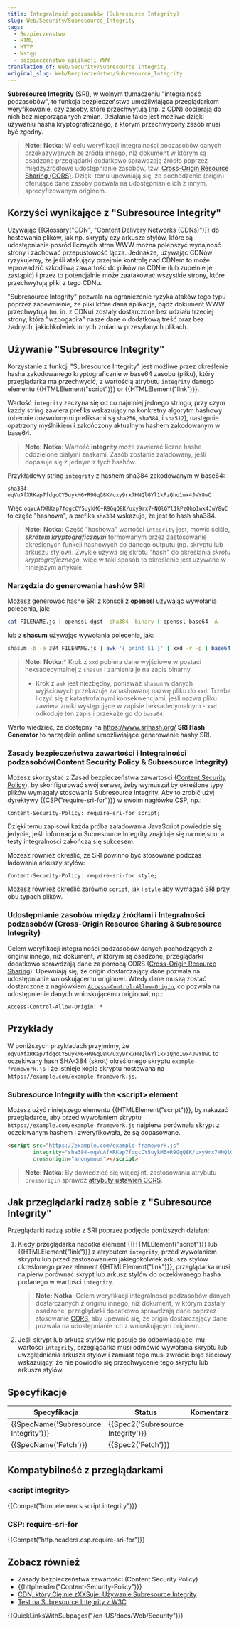 ```yaml
---
title: Integralność podzasobów (Subresource Integrity)
slug: Web/Security/Subresource_Integrity
tags:
  - Bezpieczeństwo
  - HTML
  - HTTP
  - Wstęp
  - bezpieczeństwo aplikacji WWW
translation_of: Web/Security/Subresource_Integrity
original_slug: Web/Bezpieczeństwo/Subresource_Integrity
---
```

**Subresource Integrity** (SRI), w wolnym tłumaczeniu "integralność podzasobów", to funkcja bezpieczeństwa umożliwiająca przeglądarkom weryfikowanie, czy zasoby, które przechwytują (np. z[ CDN](/pl/docs/Glossary/CDN)) docierają do nich bez nieporządanych zmian. Działanie takie jest możliwe dzięki używaniu hasha kryptograficznego, z którym przechwycony zasób musi być zgodny.

> **Note:** **Notka**: W celu weryfikacji integralności podzasobów danych przekazywanych ze źródła innego, niż dokument w którym są osadzane przeglądarki dodatkowo sprawdzają źródło poprzez międzyźródłowe udostępnianie zasobów, tzw. [Cross-Origin Resource Sharing (CORS)](/pl/docs/Web/HTTP/CORS). Dzięki temu upewniają się, że pochodzenie (origin) oferujące dane zasoby pozwala na udostępnianie ich z innym, sprecyfizowanym originem.

## Korzyści wynikające z "Subresource Integrity"

Używając {{Glossary("CDN", "Content Delivery Networks (CDNs)")}} do hostowania plików, jak np. skrypty czy arkusze stylów, które są udostępnianie pośród licznych stron WWW można polepszyć wydajność strony i zachować przepustowość łącza. Jednakże, używając CDNów ryzykujemy, że jeśli atakujący przejmie kontrolę nad CDNem to może wprowadzić szkodliwą zawartość do plików na CDNie (lub zupełnie je zastąpić) i przez to potencjalnie może zaatakować wszystkie strony, które przechwytują pliki z tego CDNu.

"Subresource Integrity" pozwala na ograniczenie ryzyka ataków tego typu poprzez zapewnienie, że pliki które dana aplikacja, bądź dokument WWW przechwytują (m. in. z CDNu) zostały dostarczone bez udziału trzeciej strony, która "wzbogaciła" nasze dane o dodatkową treść oraz bez żadnych, jakichkolwiek innych zmian w przesyłanych plikach.

## Używanie "Subresource Integrity"

Korzystanie z funkcji "Subresource Integrity" jest możliwe przez określenie hasha zakodowanego kryptograficznie w base64 zasobu (pliku), który przeglądarka ma przechwycić, z wartością atrybutu `integrity` danego elementu {{HTMLElement("script")}} or {{HTMLElement("link")}}.

Wartość `integrity` zaczyna się od co najmniej jednego stringu, przy czym każdy string zawiera prefiks wskazujący na konkretny algorytm hashowy (obecnie dozwolonymi prefiksami są `sha256`, `sha384`, i `sha512`), następnie opatrzony myślnikiem i zakończony aktualnym hashem zakodowanym w base64.

> **Note:** **Notka**: Wartość **integrity** może zawierać liczne hashe oddzielone białymi znakami. Zasób zostanie załadowany, jeśli dopasuje się z jednym z tych hashów.

Przykładowy string `integrity` z hashem sha384 zakodowanym w base64:

    sha384-oqVuAfXRKap7fdgcCY5uykM6+R9GqQ8K/uxy9rx7HNQlGYl1kPzQho1wx4JwY8wC

Więc `oqVuAfXRKap7fdgcCY5uykM6+R9GqQ8K/uxy9rx7HNQlGYl1kPzQho1wx4JwY8wC` to część "hashowa", a prefiks `sha384` wskazuje, że jest to hash sha384.

> **Note:** **Notka**: Część "hashowa" wartości `integrity` jest, mówić ściśle, _**skrótem kryptograficznym**_ formowanym przez zastosowanie określonych funkcji hashowych do danego outputu (np. skryptu lub arkuszu stylów). Zwykle używa się skrótu "hash" do określania _skrótu kryptograficznego_, więc w taki sposób to określenie jest używane w niniejszym artykule.

### Narzędzia do generowania hashów SRI

Możesz generować hashe SRI z konsoli z **openssl** używając wywołania polecenia, jak:

```bash
cat FILENAME.js | openssl dgst -sha384 -binary | openssl base64 -A
```

lub z **shasum** używając wywołania polecenia, jak:

```bash
shasum -b -a 384 FILENAME.js | awk '{ print $1 }' | xxd -r -p | base64
```

> **Note:** **Notka**:\* Krok z `xxd` pobiera dane wyjściowe w postaci heksadecymalnej z `shasum` i zamienia je na zapis binarny.
>
> - Krok z `awk` jest niezbędny, ponieważ `shasum` w danych wyjściowych przekazuje zahashowaną nazwę pliku do `xxd`. Trzeba liczyć się z katastrofalnymi konsekwencjami, jeśli nazwa pliku zawiera znaki występujące w zapisie heksadecymalnym - `xxd` odkoduje ten zapis i przekaże go do `base64`.

Warto wiedzieć, że dostępny na <https://www.srihash.org/> **SRI Hash Generator** to narzędzie online umożliwiające generowanie hashy SRI.

### Zasady bezpieczeństwa zawartości i Integralności podzasobów(Content Security Policy & Subresource Integrity)

Możesz skorzystać z Zasad bezpieczeństwa zawartości ([Content Security Policy](/pl/docs/Web/HTTP/CSP)), by skonfigurować swój serwer, żeby wymuszał by określone typy plików wymagały stosowania Subresource Integrity. Aby to zrobić użyj dyrektywy {{CSP("require-sri-for")}} w swoim nagłówku CSP, np.:

    Content-Security-Policy: require-sri-for script;

Dzięki temu zapisowi każda próba załadowania JavaScript powiedzie się jedynie, jeśli informacja o Subresource Integrity znajduje się na miejscu, a testy integralności zakończą się sukcesem.

Możesz również określić, że SRI powinno być stosowane podczas ładowania arkuszy stylów:

    Content-Security-Policy: require-sri-for style;

Możesz również określić zarówno `script`, jak i `style` aby wymagać SRI przy obu typach plików.

### Udostępnianie zasobów między źródłami i Integralności podzasobów (Cross-Origin Resource Sharing & Subresource Integrity)

Celem weryfikacji integralności podzasobów danych pochodzących z originu innego, niż dokument, w którym są osadzone, przeglądarki dodatkowo sprawdzają dane za pomocą CORS ([Cross-Origin Resource Sharing](/pl/docs/Web/HTTP/CORS)). Upewniają się, że origin dostarczający dane pozwala na udostępnianie wnioskującemu originowi. Wtedy dane muszą zostać dostarczone z nagłówkiem [`Access-Control-Allow-Origin`](/en-US/docs/Web/HTTP/Headers/Access-Control-Allow-Origin), co pozwala na udostępnienie danych wnioskującemu originowi, np.:

    Access-Control-Allow-Origin: *

## Przykłady

W poniższych przykładach przyjmimy, że `oqVuAfXRKap7fdgcCY5uykM6+R9GqQ8K/uxy9rx7HNQlGYl1kPzQho1wx4JwY8wC` to oczekiwany hash SHA-384 (skrót) określonego skryptu `example-framework.js` i że istnieje kopia skryptu hostowana na `https://example.com/example-framework.js`.

### Subresource Integrity with the \<script> element

Możesz użyć niniejszego elementu {{HTMLElement("script")}}, by nakazać przeglądarce, aby przed wywołaniem skryptu `https://example.com/example-framework.js` najpierw porównała skrypt z oczekiwanym hashem i zweryfikowała, że są dopasowane.

```html
<script src="https://example.com/example-framework.js"
        integrity="sha384-oqVuAfXRKap7fdgcCY5uykM6+R9GqQ8K/uxy9rx7HNQlGYl1kPzQho1wx4JwY8wC"
        crossorigin="anonymous"></script>
```

> **Note:** **Notka**: By dowiedzieć się więcej nt. zastosowania atrybutu `crossorigin` sprawdź [atrybuty ustawień CORS](/pl/docs/Web/HTML/CORS_settings_attributes).

## Jak przeglądarki radzą sobie z "Subresource Integrity"

Przeglądarki radzą sobie z SRI poprzez podjęcie poniższych działań:

1.  Kiedy przeglądarka napotka element {{HTMLElement("script")}} lub {{HTMLElement("link")}} z atrybutem `integrity`, przed wywołaniem skryptu lub przed zastosowaniem jakiegokolwiek arkusza stylów określonego przez element {{HTMLElement("link")}}, przeglądarka musi najpierw porównać skrypt lub arkusz stylów do oczekiwanego hasha podanego w wartości `integrity`.

    > **Note:** **Notka**: Celem weryfikacji integralności podzasobów danych dostarczanych z originu innego, niż dokument, w którym zostały osadzone, przeglądarki dodatkowo sprawdzają dane poprzez stosowanie [CORS](/pl/docs/Web/HTTP/CORS), aby upewnić się, że origin dostarczający dane pozwala na udostępnianie ich z wnioskującym originem.

2.  Jeśli skrypt lub arkusz stylów nie pasuje do odpowiadającej mu wartości `integrity`, przeglądarka musi odmówić wywołania skryptu lub uwzględnienia arkusza stylów i zamiast tego musi zwrócić błąd sieciowy wskazujący, że nie powiodło się przechwycenie tego skryptu lub arkusza stylów.

## Specyfikacje

| Specyfikacja                                     | Status                                       | Komentarz |
| ------------------------------------------------ | -------------------------------------------- | --------- |
| {{SpecName('Subresource Integrity')}} | {{Spec2('Subresource Integrity')}} |           |
| {{SpecName('Fetch')}}                     | {{Spec2('Fetch')}}                     |           |

## Kompatybilność z przeglądarkami

### \<script integrity>

{{Compat("html.elements.script.integrity")}}

### CSP: require-sri-for

{{Compat("http.headers.csp.require-sri-for")}}

## Zobacz również

- Zasady bezpieczeństwa zawartości (Content Security Policy)
- {{httpheader("Content-Security-Policy")}}
- [CDN, który Cię nie zXXSuje: Używanie Subresource Integrity](https://frederik-braun.com/using-subresource-integrity.html)
- [Test na Subresource Integrity z W3C](https://w3c-test.org/subresource-integrity/subresource-integrity.html)

{{QuickLinksWithSubpages("/en-US/docs/Web/Security")}}
